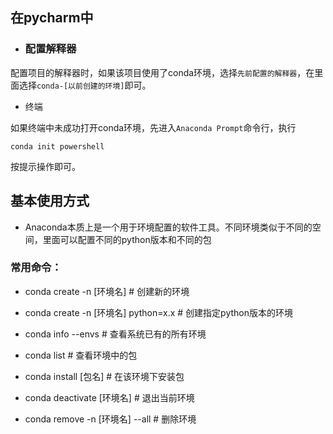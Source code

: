 ## 在pycharm中

- ### 配置解释器

配置项目的解释器时，如果该项目使用了conda环境，选择`先前配置的解释器`，在里面选择`conda-[以前创建的环境]`即可。

- 终端

如果终端中未成功打开conda环境，先进入`Anaconda Prompt`命令行，执行
```conda
conda init powershell
```
按提示操作即可。

## 基本使用方式

- Anaconda本质上是一个用于环境配置的软件工具。不同环境类似于不同的空间，里面可以配置不同的python版本和不同的包

### 常用命令：

- conda create -n [环境名] # 创建新的环境

- conda create -n [环境名] python=x.x # 创建指定python版本的环境

- conda info --envs # 查看系统已有的所有环境

- conda list # 查看环境中的包

- conda install [包名] # 在该环境下安装包

- conda deactivate [环境名] # 退出当前环境

- conda remove -n [环境名] --all # 删除环境